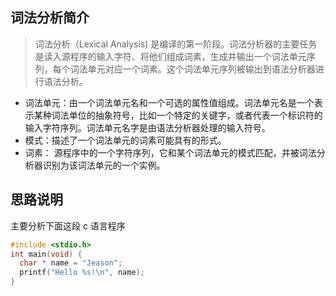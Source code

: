 ## 词法分析简介

> 词法分析（Lexical Analysis) 是编译的第一阶段。词法分析器的主要任务是读入源程序的输入字符、将他们组成词素，生成并输出一个词法单元序列，每个词法单元对应一个词素。这个词法单元序列被输出到语法分析器进行语法分析。

 - 词法单元：由一个词法单元名和一个可选的属性值组成。词法单元名是一个表示某种词法单位的抽象符号，比如一个特定的关键字，或者代表一个标识符的输入字符序列。词法单元名字是由语法分析器处理的输入符号。
 - 模式：描述了一个词法单元的词素可能具有的形式。
 - 词素： 源程序中的一个字符序列，它和某个词法单元的模式匹配，并被词法分析器识别为该词法单元的一个实例。 

## 思路说明

主要分析下面这段 c 语言程序

```cpp
#include <stdio.h>
int main(void) {
  char * name = "Jeason";
  printf("Hello %s!\n", name);
}
```